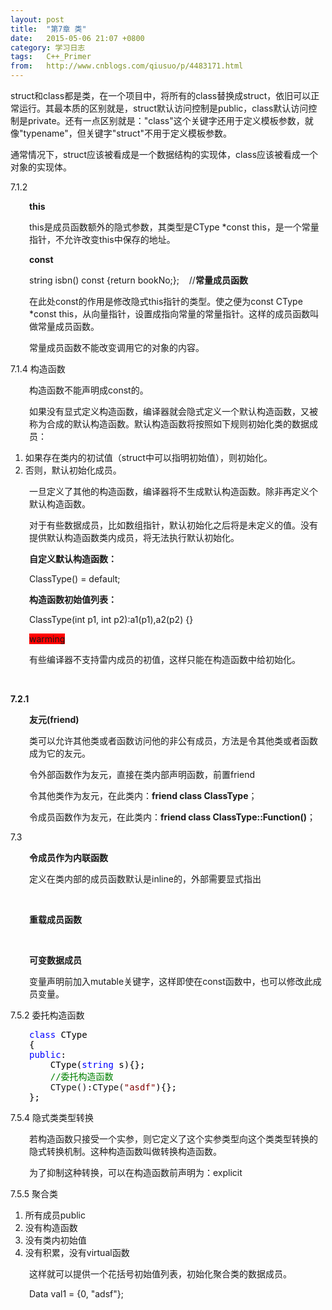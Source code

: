 ```yaml
---
layout: post
title:  "第7章 类"
date:   2015-05-06 21:07 +0800
category: 学习日志
tags:   C++_Primer
from:   http://www.cnblogs.com/qiusuo/p/4483171.html
---
```

<p>struct和class都是类，在一个项目中，将所有的class替换成struct，依旧可以正常运行。其最本质的区别就是，struct默认访问控制是public，class默认访问控制是private。还有一点区别就是："class"这个关键字还用于定义模板参数，就像"typename"，但关键字"struct"不用于定义模板参数。</p>
<p>通常情况下，struct应该被看成是一个数据结构的实现体，class应该被看成一个对象的实现体。</p>
<p>7.1.2</p>
<p style="margin-left: 30px;"><strong> this</strong></p>
<p style="margin-left: 30px;">this是成员函数额外的隐式参数，其类型是CType *const this，是一个常量指针，不允许改变this中保存的地址。</p>
<p style="margin-left: 30px;"><strong>const</strong></p>
<p style="margin-left: 30px;">string isbn() const {return bookNo;};&nbsp;&nbsp;&nbsp; //<strong>常量成员函数</strong></p>
<p style="margin-left: 30px;">在此处const的作用是修改隐式this指针的类型。使之便为const CType *const this，从向量指针，设置成指向常量的常量指针。这样的成员函数叫做常量成员函数。</p>
<p style="margin-left: 30px;">常量成员函数不能改变调用它的对象的内容。</p>
<p>7.1.4 构造函数</p>
<p style="margin-left: 30px;">构造函数不能声明成const的。</p>
<p style="margin-left: 30px;">如果没有显式定义构造函数，编译器就会隐式定义一个默认构造函数，又被称为合成的默认构造函数。默认构造函数将按照如下规则初始化类的数据成员：</p>
<ol>
<li>如果存在类内的初试值（struct中可以指明初始值），则初始化。</li>
<li>否则，默认初始化成员。</li>
</ol>
<p style="margin-left: 30px;">一旦定义了其他的构造函数，编译器将不生成默认构造函数。除非再定义个默认构造函数。</p>
<p style="margin-left: 30px;">对于有些数据成员，比如数组指针，默认初始化之后将是未定义的值。没有提供默认构造函数类内成员，将无法执行默认初始化。</p>
<p style="margin-left: 30px;"><strong>自定义默认构造函数：</strong></p>
<p style="margin-left: 30px;">ClassType() = default;</p>
<p style="margin-left: 30px;"><strong>构造函数初始值列表：</strong></p>
<p style="margin-left: 30px;">ClassType(int p1, int p2):a1(p1),a2(p2) {}</p>
<p style="margin-left: 30px;"><span style="background-color: #ff0000;">warming</span></p>
<p style="margin-left: 30px;">有些编译器不支持雷内成员的初值，这样只能在构造函数中给初始化。</p>
<p style="margin-left: 30px;">&nbsp;</p>
<p><strong>7.2.1</strong></p>
<p style="margin-left: 30px;"><strong>友元(friend)</strong></p>
<p style="margin-left: 30px;">类可以允许其他类或者函数访问他的非公有成员，方法是令其他类或者函数成为它的友元。</p>
<p style="margin-left: 30px;">令外部函数作为友元，直接在类内部声明函数，前置friend</p>
<p style="margin-left: 30px;">令其他类作为友元，在此类内：<strong>friend class ClassType</strong>；</p>
<p style="margin-left: 30px;">令成员函数作为友元，在此类内：<strong>friend class ClassType::Function()</strong>；</p>
<p>7.3</p>
<p style="margin-left: 30px;"><strong>令成员作为内联函数</strong></p>
<p style="margin-left: 30px;">定义在类内部的成员函数默认是inline的，外部需要显式指出</p>
<p style="margin-left: 30px;">&nbsp;</p>
<p style="margin-left: 30px;"><strong>重载成员函数</strong></p>
<p style="margin-left: 30px;">&nbsp;</p>
<p style="margin-left: 30px;"><strong>可变数据成员</strong></p>
<p style="margin-left: 30px;">变量声明前加入mutable关键字，这样即使在const函数中，也可以修改此成员变量。</p>
<p>7.5.2 委托构造函数</p>
<div class="cnblogs_code" style="margin-left: 30px;">
<pre><span style="color: #0000ff;">class</span><span style="color: #000000;"> CType
{
</span><span style="color: #0000ff;">public</span><span style="color: #000000;">:
    CType(</span><span style="color: #0000ff;">string</span><span style="color: #000000;"> s){};
    </span><span style="color: #008000;">//</span><span style="color: #008000;">委托构造函数</span>
    CType():CType(<span style="color: #800000;">"</span><span style="color: #800000;">asdf</span><span style="color: #800000;">"</span><span style="color: #000000;">){};
};</span></pre>
</div>
<p>7.5.4 隐式类类型转换</p>
<p style="margin-left: 30px;">若构造函数只接受一个实参，则它定义了这个实参类型向这个类类型转换的隐式转换机制。这种构造函数叫做转换构造函数。</p>
<p style="margin-left: 30px;">为了抑制这种转换，可以在构造函数前声明为：explicit</p>
<p>7.5.5 聚合类</p>
<ol>
<li>所有成员public</li>
<li>没有构造函数</li>
<li>没有类内初始值</li>
<li>没有积累，没有virtual函数</li>
</ol>
<p style="margin-left: 30px;">这样就可以提供一个花括号初始值列表，初始化聚合类的数据成员。</p>
<p style="margin-left: 30px;">Data val1 = {0, "adsf"};</p>
<p style="margin-left: 30px;">&nbsp;</p>
